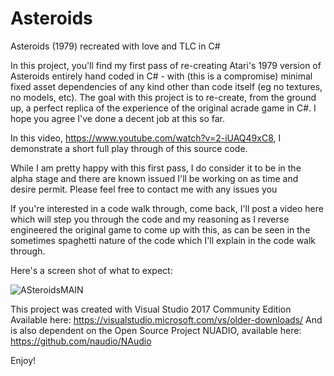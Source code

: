 # Asteroids
Asteroids (1979) recreated with love and TLC in C#

In this project, you'll find my first pass of re-creating Atari's 1979 version of Asteroids entirely hand coded in C# - with (this is a compromise) minimal fixed asset dependencies of any kind other than code itself (eg no textures, no models, etc). The goal with this project is to re-create, from the ground up, a perfect replica of the experience of the original acrade game in C#. I hope you agree I've done a decent job at this so far. 

In this video, https://www.youtube.com/watch?v=2-iUAQ49xC8, I demonstrate a short full play through of this source code.

While I am pretty happy with this first pass, I do consider it to be in the alpha stage and there are known issued I'll be working on as time and desire permit. Please feel free to contact me with any issues you 

If you're interested in a code walk through, come back, I'll post a video here which will step you through the code and my reasoning as I reverse engineered the original game to come up with this, as can be seen in the sometimes spaghetti nature of the code which I'll explain in the code walk through. 

Here's a screen shot of what to expect:

![ASteroidsMAIN](https://user-images.githubusercontent.com/4022018/114669769-cb7dc200-9cf1-11eb-9826-271168dce250.jpg)

This project was created with Visual Studio 2017 Community Edition Available here: https://visualstudio.microsoft.com/vs/older-downloads/
And is also dependent on the Open Source Project NUADIO, available here: https://github.com/naudio/NAudio

Enjoy!

